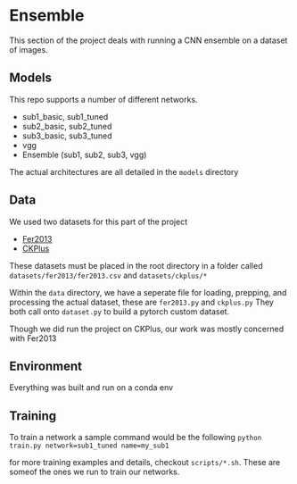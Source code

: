 # Ensemble

This section of the project deals with running a CNN ensemble on a dataset of images.

## Models

This repo supports a number of different networks. 
- sub1_basic, sub1_tuned
- sub2_basic, sub2_tuned
- sub3_basic, sub3_tuned
- vgg
- Ensemble (sub1, sub2, sub3, vgg)

The actual architectures are all detailed in the <code>models</code> directory

## Data 

We used two datasets for this part of the project
- [Fer2013](https://www.kaggle.com/c/challenges-in-representation-learning-facial-expression-recognition-challenge/data)
- [CKPlus](https://www.kaggle.com/shawon10/ckplus)

These datasets must be placed in the root directory in a folder called <code>datasets/fer2013/fer2013.csv</code> and <code>datasets/ckplus/*</code>

Within the <code>data</code> directory, we have a seperate file for loading, prepping, and processing the actual dataset, these are <code>fer2013.py</code> and <code>ckplus.py</code>
They both call onto <code>dataset.py</code> to build a pytorch custom dataset.

Though we did run the project on CKPlus, our work was mostly concerned with Fer2013 

## Environment

Everything was built and run on a conda env 

## Training

To train a network a sample command would be the following
<code>python train.py network=sub1_tuned name=my_sub1</code>

for more training examples and details, checkout <code>scripts/*.sh</code>. These are someof the ones we run to train our networks.

